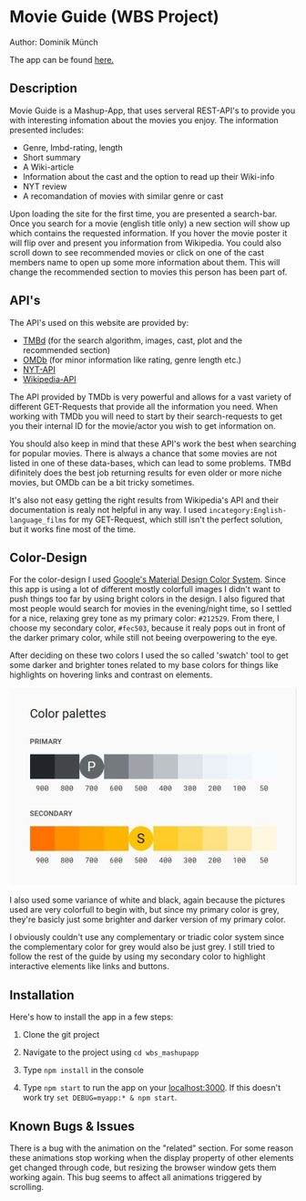 # Movie Guide (WBS Project)

Author: Dominik Münch

The app can be found [here.](https://movieguide.herokuapp.com/)



##  Description

Movie Guide is a Mashup-App, that uses serveral REST-API's to provide you with interesting infomation about the movies you enjoy. The information presented includes:



- Genre, Imbd-rating, length
- Short summary
- A Wiki-article
- Information about the cast and the option to read up their Wiki-info
- NYT review
- A recomandation of movies with similar genre or cast



Upon loading the site for the first time, you are presented a search-bar. Once you search for a movie (english title only) a new section will show up which contains the requested information. If you hover the movie poster it will flip over and present you information from Wikipedia. You could also scroll down to see recommended movies or click on one of the cast members name to open up some more information about them. This will change the recommended section to movies this person has been part of.



## API's

The API's used on this website are provided by:

- [TMBd](https://developers.themoviedb.org/3/getting-started/introduction) (for the search algorithm, images, cast, plot and the recommended section)
- [OMDb](http://www.omdbapi.com/) (for minor information like rating, genre length etc.)
- [NYT-API](https://developer.nytimes.com/)
- [Wikipedia-API](https://www.mediawiki.org/wiki/API:Main_page)

The API provided by TMDb is very powerful and allows for a vast variety of different GET-Requests that provide all the information you need. When working with TMDb you will need to start by their search-requests to get you their internal ID for the movie/actor you wish to get information on.

You should also keep in mind that these API's work the best when searching for popular movies. There is always a chance that some movies are not listed in one of these data-bases, which can lead to some problems. TMBd difinitely does the best job returning results for even older or more niche movies, but OMDb can be a bit tricky sometimes. 

It's also not easy getting the right results from Wikipedia's API and their documentation is realy not helpful in any way. I used `incategory:English-language_films` for my GET-Request, which still isn't the perfect solution, but it works fine most of the time.




## Color-Design

For the color-design I used [Google's Material Design Color System](https://material.io/design/color/the-color-system.html#color-usage-and-palettes). Since this app is using a lot of different mostly colorfull images I didn't want to push things too far by using bright colors in the design. I also figured that most people would search for movies in the evening/night time, so I settled for a nice, relaxing grey tone as my primary color: `#212529`. From there, I choose my secondary color, `#fec503`, because it realy pops out in front of the darker primary color, while still not beeing overpowering to the eye.

After deciding on these two colors I used the so called 'swatch' tool to get some darker and brighter tones related to my base colors for things like highlights on hovering links and contrast on elements.



![color](color.JPG)



I also used some variance of white and black, again because the pictures used are very colorfull to begin with, but since my primary color is grey, they're basicly just some brighter and darker version of my primary color.

I obviously couldn't use any complementary or triadic color system since the complementary color for grey would also be just grey. I still tried to follow the rest of the guide by using my secondary color to highlight interactive elements like links and buttons.



## Installation



Here's how to install the app in a few steps:



1. Clone the git project 

2. Navigate to the project using `cd wbs_mashupapp`

3. Type `npm install` in the console

4. Type `npm start` to run the app on your [localhost:3000](localhost:3000). If this doesn't work try `set DEBUG=myapp:* & npm start`.

   

## Known Bugs & Issues

There is a bug with the animation on the "related" section. For some reason these animations stop working when the display property of other elements get changed through code, but resizing the browser window gets them working again. This bug seems to affect all animations triggered by scrolling.